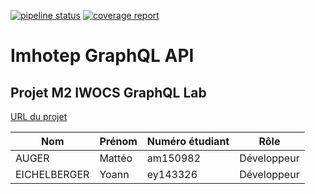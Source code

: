 [![pipeline status](https://www-apps.univ-lehavre.fr/forge/imhotep/imhotep-graphql-api/badges/master/pipeline.svg)](https://www-apps.univ-lehavre.fr/forge/imhotep/imhotep-graphql-api/commits/master) 
[![coverage report](https://www-apps.univ-lehavre.fr/forge/imhotep/imhotep-graphql-api/badges/master/coverage.svg)](https://www-apps.univ-lehavre.fr/forge/imhotep/imhotep-graphql-api/commits/master)

# Imhotep GraphQL API 

## Projet M2 IWOCS GraphQL Lab

[URL du projet](https://pigne.org/teaching/webdev2/lab/GraphQLLab)


Nom           | Prénom | Numéro étudiant | Rôle 
--------------|--------|-----------------|-------------
AUGER         | Mattéo | am150982        | Développeur
EICHELBERGER  | Yoann  | ey143326        | Développeur

